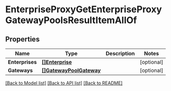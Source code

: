 # EnterpriseProxyGetEnterpriseProxyGatewayPoolsResultItemAllOf

## Properties

Name | Type | Description | Notes
------------ | ------------- | ------------- | -------------
**Enterprises** | [**[]Enterprise**](enterprise.md) |  | [optional] 
**Gateways** | [**[]GatewayPoolGateway**](gateway_pool_gateway.md) |  | [optional] 

[[Back to Model list]](../README.md#documentation-for-models) [[Back to API list]](../README.md#documentation-for-api-endpoints) [[Back to README]](../README.md)


